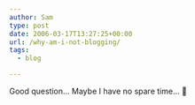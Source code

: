 ```yaml
---
author: Sam
type: post
date: 2006-03-17T13:27:25+00:00
url: /why-am-i-not-blogging/
tags:
  - blog

---
```

Good question&#8230; Maybe I have no spare time&#8230; 🙁

